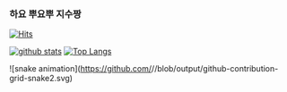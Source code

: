 ### 하요 뿌요뿌 지수짱 ###
[![Hits](https://hits.seeyoufarm.com/api/count/incr/badge.svg?url=https%3A%2F%2Fgithub.com%2Fmaejo-o)](https://hits.seeyoufarm.com)
<!--
**maejo-o/maejo-o** is a ✨ _special_ ✨ repository because its `README.md` (this file) appears on your GitHub profile.


Here are some ideas to get you started:

- 🔭 I’m currently working on ...
- 🌱 I’m currently learning ...
- 👯 I’m looking to collaborate on ...
- 🤔 I’m looking for help with ...
- 💬 Ask me about ...
- 📫 How to reach me: ...
- 😄 Pronouns: ...
- ⚡ Fun fact: ...
-->

[![github stats](https://github-readme-stats.vercel.app/api?username=maejo-o&show_icons=true&hide_border=true&theme=dark)](https://github.com/maejo-o)
[![Top Langs](https://github-readme-stats.vercel.app/api/top-langs/?username=maejo-o&layout=compact&theme=dark)](https://github.com/maejo-o)

![snake animation](https://github.com/<seu user name>/<seu user name>/blob/output/github-contribution-grid-snake2.svg)
